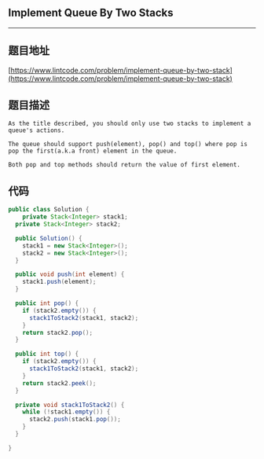 ## Implement Queue By Two Stacks

----
## 题目地址

[https://www.lintcode.com/problem/implement-queue-by-two-stack](https://www.lintcode.com/problem/implement-queue-by-two-stack)

## 题目描述

```text
As the title described, you should only use two stacks to implement a queue's actions.

The queue should support push(element), pop() and top() where pop is pop the first(a.k.a front) element in the queue.

Both pop and top methods should return the value of first element.
```

## 代码

```java
public class Solution {
    private Stack<Integer> stack1;
  private Stack<Integer> stack2;

  public Solution() {
    stack1 = new Stack<Integer>();
    stack2 = new Stack<Integer>();
  }

  public void push(int element) {
    stack1.push(element);
  }

  public int pop() {
    if (stack2.empty()) {
      stack1ToStack2(stack1, stack2);
    }
    return stack2.pop();
  }

  public int top() {
    if (stack2.empty()) {
      stack1ToStack2(stack1, stack2);
    }
    return stack2.peek();
  }

  private void stack1ToStack2() {
    while (!stack1.empty()) {
      stack2.push(stack1.pop());
    }
  }

}
```

